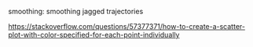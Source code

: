 smoothing: smoothing jagged trajectories

https://stackoverflow.com/questions/57377371/how-to-create-a-scatter-plot-with-color-specified-for-each-point-individually
